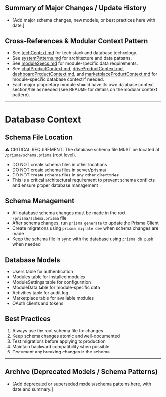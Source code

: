 <!--
Update Rules for databaseContext.md
- Only updated for schema changes, new models, or best practices.
- All changes should be atomic and well-documented.
- Date major updates or new sections.
- Use cross-references instead of duplication.
- Archive outdated sections rather than deleting.
- Add a table of contents if file exceeds 200 lines.
- Summarize changes at the top if the update is significant.
-->

## Summary of Major Changes / Update History
- [Add major schema changes, new models, or best practices here with date.]

## Cross-References & Modular Context Pattern
- See [techContext.md](./techContext.md) for tech stack and database technology.
- See [systemPatterns.md](./systemPatterns.md) for architecture and data patterns.
- See [moduleSpecs.md](./moduleSpecs.md) for module-specific data requirements.
- See [chatProductContext.md](./chatProductContext.md), [driveProductContext.md](./driveProductContext.md), [dashboardProductContext.md](./dashboardProductContext.md), and [marketplaceProductContext.md](./marketplaceProductContext.md) for module-specific database context if needed.
- Each major proprietary module should have its own database context section/file as needed (see README for details on the modular context pattern).

---

# Database Context

## Schema File Location
⚠️ CRITICAL REQUIREMENT: The database schema file MUST be located at `/prisma/schema.prisma` (root level).
- DO NOT create schema files in other locations
- DO NOT create schema files in server/prisma/
- DO NOT create schema files in any other directories
- This is a critical architectural requirement to prevent schema conflicts and ensure proper database management

## Schema Management
- All database schema changes must be made in the root `/prisma/schema.prisma` file
- After schema changes, run `prisma generate` to update the Prisma Client
- Create migrations using `prisma migrate dev` when schema changes are made
- Keep the schema file in sync with the database using `prisma db push` when needed

## Database Models
- Users table for authentication
- Modules table for installed modules
- ModuleSettings table for configuration
- ModuleData table for module-specific data
- Activities table for audit log
- Marketplace table for available modules
- OAuth clients and tokens

## Best Practices
1. Always use the root schema file for changes
2. Keep schema changes atomic and well-documented
3. Test migrations before applying to production
4. Maintain backward compatibility when possible
5. Document any breaking changes in the schema 

---

## Archive (Deprecated Models / Schema Patterns)
- [Add deprecated or superseded models/schema patterns here, with date and summary.] 